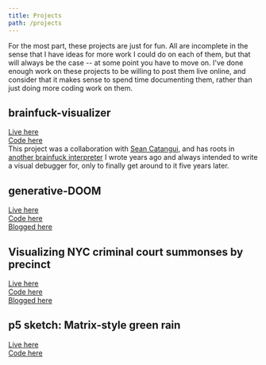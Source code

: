 ```yaml
---
title: Projects
path: /projects
---
```

For the most part, these projects are just for fun.
All are incomplete in the sense that I have ideas for more work I could do on each of them, but that will always be the case -- at some point you have to move on.
I've done enough work on these projects to be willing to post them live online, and consider that it makes sense to spend time documenting them, rather than just doing more coding work on them.

## brainfuck-visualizer
[Live here](https://brainf--k-visualizer.glitch.me/)  
[Code here](https://glitch.com/edit/#!/brainf--k-visualizer)  
This project was a collaboration with [Sean Catangui](https://catangui.com/), and has roots in [another brainfuck interpreter](https://github.com/nabilhassein/yahbfs) I wrote years ago and always intended to write a visual debugger for, only to finally get around to it five years later.

## generative-DOOM
[Live here](https://nabilhassein.github.io/generative-DOOM)  
[Code here](https://github.com/nabilhassein/generative-DOOM)  
[Blogged here](/blog/generative-DOOM/)  

## Visualizing NYC criminal court summonses by precinct
[Live here](https://nabilhassein.github.io/nyc-summons-precinct-visualization)  
[Code here](https://github.com/nabilhassein/nyc-summons-precinct-visualization)  
[Blogged here](/blog/visualizing-nyc-summonses/)  

## p5 sketch: Matrix-style green rain
[Live here](https://nabilhassein.github.io/p5-sketches)  
[Code here](https://github.com/nabilhassein/p5-sketches)  

